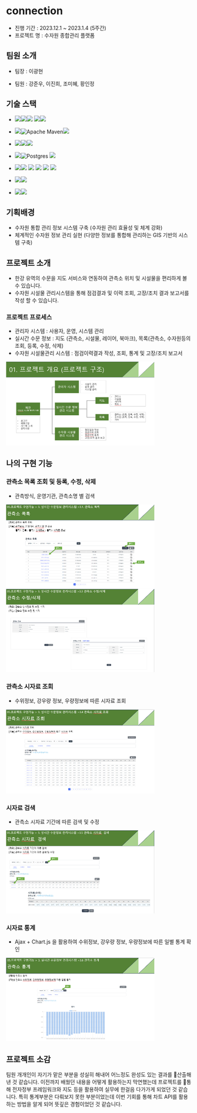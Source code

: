 # connection

- 진행 기간 : 2023.12.1 ~ 2023.1.4 (5주간) <br/>
- 프로젝트 명 : 수자원 종합관리 플랫폼

## 팀원 소개
 - 팀장 : 이광현 <p>
 - 팀원 : 강준우, 이진희, 조미혜, 황인정 <br>

## 기술 스택
- <img src="https://img.shields.io/badge/Framework-%23121011?style=for-the-badge"><img src="https://img.shields.io/badge/springboot-6DB33F?style=for-the-badge&logo=springboot&logoColor=white"><img src="https://img.shields.io/badge/2.7.0-515151?style=for-the-badge"> <img src="https://img.shields.io/badge/eGovframe-512BD4?style=for-the-badge&logoColor=white"><img src="https://img.shields.io/badge/4.1-515151?style=for-the-badge">
- <img src="https://img.shields.io/badge/Build-%23121011?style=for-the-badge">![Apache Maven](https://img.shields.io/badge/Apache%20Maven-C71A36?style=for-the-badge&logo=Apache%20Maven&logoColor=white)<img src="https://img.shields.io/badge/4.0-515151?style=for-the-badge">
- <img src="https://img.shields.io/badge/Language-%23121011?style=for-the-badge"><img src="https://img.shields.io/badge/java-%23ED8B00?style=for-the-badge&logo=openjdk&logoColor=white"><img src="https://img.shields.io/badge/11-515151?style=for-the-badge">
- <img src="https://img.shields.io/badge/DATABASE-%23121011?style=for-the-badge">![Postgres](https://img.shields.io/badge/postgres-%23316192.svg?style=for-the-badge&logo=postgresql&logoColor=white) <img src="https://img.shields.io/badge/postgis-68BC71?style=for-the-badge&logoColor=white">
- <img src="https://img.shields.io/badge/front-%23121011?style=for-the-badge"><img src="https://img.shields.io/badge/html5-%23E34F26.svg?style=for-the-badge&logo=html5&logoColor=white"> <img src="https://img.shields.io/badge/css-%231572B6.svg?style=for-the-badge&logo=css3&logoColor=white"> <img src="https://img.shields.io/badge/javascript-%23323330.svg?style=for-the-badge&logo=javascript&logoColor=%23F7DF1E"> <img src="https://img.shields.io/badge/jquery-%230769AD.svg?style=for-the-badge&logo=jquery&logoColor=white"> <img src="https://img.shields.io/badge/bootstrap-%238511FA.svg?style=for-the-badge&logo=bootstrap&logoColor=white">

- <img src="https://img.shields.io/badge/Library-%23121011?style=for-the-badge"><img src="https://img.shields.io/badge/OpenLayer-FFFF66.svg?style=for-the-badge&logoColor=white">
- <img src="https://img.shields.io/badge/software-%23121011?style=for-the-badge"><img src="https://img.shields.io/badge/GoServer-23C8D2.svg?style=for-the-badge&logoColor=white">

## 기획배경
 - 수자원 통합 관리 정보 시스템 구축 (수자원 관리 효율성 및 체계 강화)
 - 체계적인 수자원 정보 관리 실현 (다양한 정보를 통합해 관리하는 GIS 기반의 시스템 구축) <br>

## 프로젝트 소개
 - 한강 유역의 수문을 지도 서비스와 연동하여 관측소 위치 및 시설물을 편리하게 볼 수 있습니다.
 - 수자원 시설물 관리시스템을 통해 점검결과 및 이력 조회, 고장/조치 결과 보고서를 작성 할 수 있습니다.<p>
 
### 프로젝트 프로세스
 - 관리자 시스템 : 사용자, 운영, 시스템 관리
 - 실시간 수문 정보 : 지도 (관측소, 시설물, 레이어, 북마크), 목록(관측소, 수자원등의 조회, 등록, 수정, 삭제)
 - 수자원 시설물관리 시스템 : 점검이력결과 작성, 조회, 통계 및 고장/조치 보고서<p>
<img src="image/process.png" width="80%">
 
## 나의 구현 기능

 ### 관측소 목록 조회 및 등록, 수정, 삭제<p>
  - 관측방식, 운영기관, 관측소명 별 검색
  <img src="image/list.png" width="80%">
  <img src="image/update.png" width="80%"> 
  
 ### 관측소 시자료 조회<p>
  - 수위정보, 강우량 정보, 우량정보에 따른 시자료 조회
  <img src="image/s_list.png" width="80%">
  
 ### 시자료 검색<p>
  - 관측소 시자료 기간에 따른 검색 및 수정
  <img src="image/s_search.png" width="80%">
  
 ### 시자료 통계<p>
 - Ajax + Chart.js 을 활용하여 수위정보, 강우량 정보, 우량정보에 따른 일별 통계 확인
 <img src="image/stause.png" width="80%">
 <br>
  
## 프로젝트 소감
팀원 개개인이 자기가 맡은 부분을 성실히 해내어 어느정도 완성도 있는 결과를 산출해 낸 것 같습니다. 이전까지 배웠던 내용을 어떻게 활용하는지 막연했는데 프로젝트를 통해 전자정부 프레임워크와 지도 등을 활용하여 실무에 한걸음 다가가게 되었던 것 같습니다. 특히 통계부분은 다뤄보지 못한 부분이었는데 이번 기회를 통해 차트 API를 활용하는 방법을 알게 되어 뜻깊은 경험이었던 것 같습니다.

